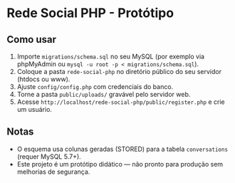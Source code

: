 # Rede Social PHP - Protótipo

## Como usar
1. Importe `migrations/schema.sql` no seu MySQL (por exemplo via phpMyAdmin ou `mysql -u root -p < migrations/schema.sql`).
2. Coloque a pasta `rede-social-php` no diretório público do seu servidor (htdocs ou www).
3. Ajuste `config/config.php` com credenciais do banco.
4. Torne a pasta `public/uploads/` gravável pelo servidor web.
5. Acesse `http://localhost/rede-social-php/public/register.php` e crie um usuário.

## Notas
- O esquema usa colunas geradas (STORED) para a tabela `conversations` (requer MySQL 5.7+).
- Este projeto é um protótipo didático — não pronto para produção sem melhorias de segurança.
